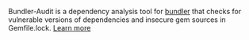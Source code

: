 Bundler-Audit is a dependency analysis tool for [bundler](https://github.com/bundler/bundler#readme)
that checks for vulnerable versions of dependencies and insecure gem sources in Gemfile.lock. [Learn more](https://github.com/rubysec/bundler-audit#readme)